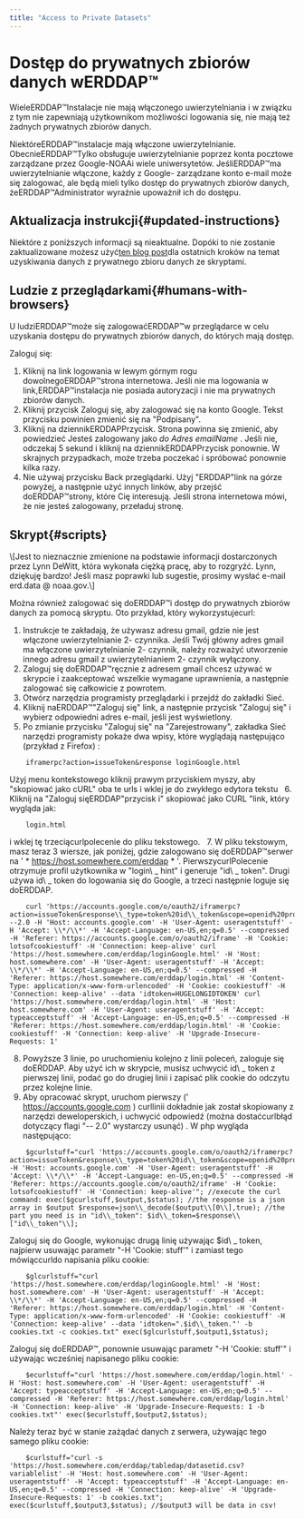 ```yaml
---
title: "Access to Private Datasets"
---
```

# Dostęp do prywatnych zbiorów danych wERDDAP™

WieleERDDAP™Instalacje nie mają włączonego uwierzytelniania i w związku z tym nie zapewniają użytkownikom możliwości logowania się, nie mają też żadnych prywatnych zbiorów danych.

NiektóreERDDAP™instalacje mają włączone uwierzytelnianie. ObecnieERDDAP™Tylko obsługuje uwierzytelnianie poprzez konta pocztowe zarządzane przez Google-NOAAi wiele uniwersytetów. JeśliERDDAP™ma uwierzytelnianie włączone, każdy z Google- zarządzane konto e-mail może się zalogować, ale będą mieli tylko dostęp do prywatnych zbiorów danych, żeERDDAP™Administrator wyraźnie upoważnił ich do dostępu.

## Aktualizacja instrukcji{#updated-instructions} 

Niektóre z poniższych informacji są nieaktualne. Dopóki to nie zostanie zaktualizowane możesz użyć[ten blog post](https://shospital.github.io/blog/posts/blog-post/erddap_private_dataset.html)dla ostatnich kroków na temat uzyskiwania danych z prywatnego zbioru danych ze skryptami.

## Ludzie z przeglądarkami{#humans-with-browsers} 

U ludziERDDAP™może się zalogowaćERDDAP™w przeglądarce w celu uzyskania dostępu do prywatnych zbiorów danych, do których mają dostęp.

Zaloguj się:

1. Kliknij na link logowania w lewym górnym rogu dowolnegoERDDAP™strona internetowa.
Jeśli nie ma logowania w link,ERDDAP™instalacja nie posiada autoryzacji i nie ma prywatnych zbiorów danych.
     
2. Kliknij przycisk Zaloguj się, aby zalogować się na konto Google.
Tekst przycisku powinien zmienić się na "Podpisany".
     
3. Kliknij na dziennikERDDAPPrzycisk.
Strona powinna się zmienić, aby powiedzieć Jesteś zalogowany jako *do Adres emailName* .
Jeśli nie, odczekaj 5 sekund i kliknij na dziennikERDDAPPrzycisk ponownie.
W skrajnych przypadkach, może trzeba poczekać i spróbować ponownie kilka razy.
     
4. Nie używaj przycisku Back przeglądarki. Użyj "ERDDAP"link na górze powyżej, a następnie użyć innych linków, aby przejść doERDDAP™strony, które Cię interesują. Jeśli strona internetowa mówi, że nie jesteś zalogowany, przeładuj stronę.
     

## Skrypt{#scripts} 

\\[Jest to nieznacznie zmienione na podstawie informacji dostarczonych przez Lynn DeWitt, która wykonała ciężką pracę, aby to rozgryźć. Lynn, dziękuję bardzo&#33;
Jeśli masz poprawki lub sugestie, prosimy wysłać e-mail erd.data @ noaa.gov.\\]

Można również zalogować się doERDDAP™i dostęp do prywatnych zbiorów danych za pomocą skryptu. Oto przykład, który wykorzystujecurl:

1. Instrukcje te zakładają, że używasz adresu gmail, gdzie nie jest włączone uwierzytelnianie 2- czynnika. Jeśli Twój główny adres gmail ma włączone uwierzytelnianie 2- czynnik, należy rozważyć utworzenie innego adresu gmail z uwierzytelnianiem 2- czynnik wyłączony.
     
2. Zaloguj się doERDDAP™ręcznie z adresem gmail chcesz używać w skrypcie i zaakceptować wszelkie wymagane uprawnienia, a następnie zalogować się całkowicie z powrotem.
     
3. Otwórz narzędzia programisty przeglądarki i przejdź do zakładki Sieć.
     
4. Kliknij naERDDAP™"Zaloguj się" link, a następnie przycisk "Zaloguj się" i wybierz odpowiedni adres e-mail, jeśli jest wyświetlony.
     
5. Po zmianie przycisku "Zaloguj się" na "Zarejestrowany", zakładka Sieć narzędzi programisty pokaże dwa wpisy, które wyglądają następująco (przykład z Firefox) :
```
    iframerpc?action=issueToken&response loginGoogle.html  
```
Użyj menu kontekstowego kliknij prawym przyciskiem myszy, aby "skopiować jako cURL" oba te urls i wklej je do zwykłego edytora tekstu
     
6. Kliknij na "Zaloguj sięERDDAP"przycisk i" skopiować jako CURL "link, który wygląda jak:
```
    login.html  
```
i wklej tę trzeciącurlpolecenie do pliku tekstowego.
     
7. W pliku tekstowym, masz teraz 3 wiersze, jak poniżej, gdzie zalogowano się doERDDAP™serwer na ' * https://host.somewhere.com/erddap * '. PierwszycurlPolecenie otrzymuje profil użytkownika w "login\\ _ hint" i generuje "id\\ _ token". Drugi używa id\\ _ token do logowania się do Google, a trzeci następnie loguje się doERDDAP.
```
    curl 'https://accounts.google.com/o/oauth2/iframerpc?action=issueToken&response\\_type=token%20id\\_token&scope=openid%20profile%20email&client\\_id=ABCDEFG.apps.googleusercontent.com&login\\_hint=XXXXXXXXXX&ss\\_domain=https%3A%2F%2Fhost.somewhere.com&origin=https%3A%2F%2Fhost.somewhere.com' --2.0 -H 'Host: accounts.google.com' -H 'User-Agent: useragentstuff' -H 'Accept: \\*/\\*' -H 'Accept-Language: en-US,en;q=0.5' --compressed -H 'Referer: https://accounts.google.com/o/oauth2/iframe' -H 'Cookie: lotsofcookiestuff' -H 'Connection: keep-alive' curl 'https://host.somewhere.com/erddap/loginGoogle.html' -H 'Host: host.somewhere.com' -H 'User-Agent: useragentstuff' -H 'Accept: \\*/\\*' -H 'Accept-Language: en-US,en;q=0.5' --compressed -H 'Referer: https://host.somewhere.com/erddap/login.html' -H 'Content-Type: application/x-www-form-urlencoded' -H 'Cookie: cookiestuff' -H 'Connection: keep-alive' --data 'idtoken=HUGELONGIDTOKEN' curl 'https://host.somewhere.com/erddap/login.html' -H 'Host: host.somewhere.com' -H 'User-Agent: useragentstuff' -H 'Accept: typeacceptstuff' -H 'Accept-Language: en-US,en;q=0.5' --compressed -H 'Referer: https://host.somewhere.com/erddap/login.html' -H 'Cookie: cookiestuff' -H 'Connection: keep-alive' -H 'Upgrade-Insecure-Requests: 1'
```
    
8. Powyższe 3 linie, po uruchomieniu kolejno z linii poleceń, zaloguje się doERDDAP. Aby użyć ich w skrypcie, musisz uchwycić id\\ _ token z pierwszej linii, podać go do drugiej linii i zapisać plik cookie do odczytu przez kolejne linie.
     
9. Aby opracować skrypt, uruchom pierwszy (' https://accounts.google.com )  curllinii dokładnie jak został skopiowany z narzędzi deweloperskich, i uchwycić odpowiedź (można dostaćcurlbłąd dotyczący flagi "-- 2.0" wystarczy usunąć) . W php wygląda następująco:
```
    $gcurlstuff="curl 'https://accounts.google.com/o/oauth2/iframerpc?action=issueToken&response\\_type=token%20id\\_token&scope=openid%20profile%20email&client\\_id=ABCDEFG.apps.googleusercontent.com&login\\_hint=XXXXXXXXXX&ss\\_domain=https%3A%2F%2Fhost.somewhere.com&origin=https%3A%2F%2Fhost.somewhere.com' -H 'Host: accounts.google.com' -H 'User-Agent: useragentstuff' -H 'Accept: \\*/\\*' -H 'Accept-Language: en-US,en;q=0.5' --compressed -H 'Referer: https://accounts.google.com/o/oauth2/iframe' -H 'Cookie: lotsofcookiestuff' -H 'Connection: keep-alive'"; //execute the curl command: exec($gcurlstuff,$output,$status); //the response is a json array in $output $response=json\\_decode($output\\[0\\],true); //the part you need is in "id\\_token": $id\\_token=$response\\["id\\_token"\\];
```
Zaloguj się do Google, wykonując drugą linię używając $id\\ _ token, najpierw usuwając parametr "-H 'Cookie: stuff'" i zamiast tego mówiąccurldo napisania pliku cookie:
```
    $glcurlstuff="curl 'https://host.somewhere.com/erddap/loginGoogle.html' -H 'Host: host.somewhere.com' -H 'User-Agent: useragentstuff' -H 'Accept: \\*/\\*' -H 'Accept-Language: en-US,en;q=0.5' --compressed -H 'Referer: https://host.somewhere.com/erddap/login.html' -H 'Content-Type: application/x-www-form-urlencoded' -H 'Cookie: cookiestuff' -H 'Connection: keep-alive' --data 'idtoken=".$id\\_token."' -b cookies.txt -c cookies.txt" exec($glcurlstuff,$output1,$status);
```
Zaloguj się doERDDAP™, ponownie usuwając parametr "-H 'Cookie: stuff'" i używając wcześniej napisanego pliku cookie:
```
    $ecurlstuff="curl 'https://host.somewhere.com/erddap/login.html' -H 'Host: host.somewhere.com' -H 'User-Agent: useragentstuff' -H 'Accept: typeacceptstuff' -H 'Accept-Language: en-US,en;q=0.5' --compressed -H 'Referer: https://host.somewhere.com/erddap/login.html' -H 'Connection: keep-alive' -H 'Upgrade-Insecure-Requests: 1 -b cookies.txt"' exec($ecurlstuff,$output2,$status);
```
Należy teraz być w stanie zażądać danych z serwera, używając tego samego pliku cookie:
```
    $curlstuff="curl -s 'https://host.somewhere.com/erddap/tabledap/datasetid.csv?variablelist' -H 'Host: host.somewhere.com' -H 'User-Agent: useragentstuff' -H 'Accept: typeacceptstuff' -H 'Accept-Language: en-US,en;q=0.5' --compressed -H 'Connection: keep-alive' -H 'Upgrade-Insecure-Requests: 1' -b cookies.txt"; exec($curlstuff,$output3,$status); //$output3 will be data in csv!
```
